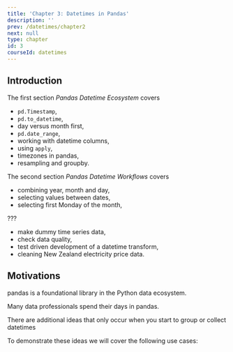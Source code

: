 ```yaml
---
title: 'Chapter 3: Datetimes in Pandas'
description: ''
prev: /datetimes/chapter2
next: null
type: chapter
id: 3
courseId: datetimes
---
```


<exercise id="1" title="Introduction" >

## Introduction

The first section *Pandas Datetime Ecosystem* covers 

- `pd.Timestamp`,
- `pd.to_datetime`,
- day versus month first,
- `pd.date_range`,
- working with datetime columns,
- using `apply`,
- timezones in pandas,
- resampling and groupby.

The second section *Pandas Datetime Workflows* covers 

- combining year, month and day,
- selecting values between dates,
- selecting first Monday of the month,

???
- make dummy time series data,
- check data quality,
- test driven development of a datetime transform,
- cleaning New Zealand electricity price data.


## Motivations

pandas is a foundational library in the Python data ecosystem.

Many data professionals spend their days in pandas.

There are additional ideas that only occur when you start to group or collect datetimes

To demonstrate these ideas we will cover the following use cases:

</exercise>

<exercise id="2" title="Pandas Datetime Ecosystem" type="slides">
<slides source="datetimes/pandas-tools"></slides>
</exercise>

<exercise id="3" title="Pandas Datetime Patterns" type="slides">
<slides source="datetimes/pandas-patterns"></slides>
</exercise>
